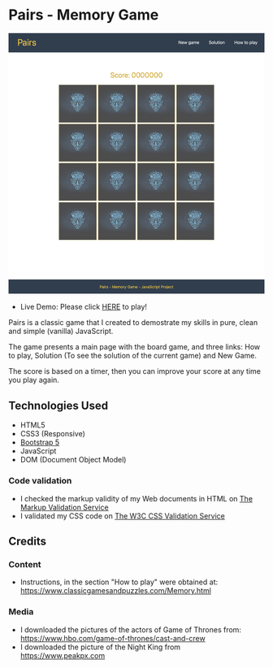 # Pairs - Memory Game

<p align="center">
  <img width="700" height="auto" src="assets/images/gameimg.png">
</p>


- Live Demo: Please click [HERE](https://renato79.github.io/Pairs/) to play!

Pairs is a classic game that I created to demostrate my skills in pure, clean and simple (vanilla) JavaScript.

The game presents a main page with the board game, and three links: How to play, Solution (To see the solution of the current game) and New Game.

The score is based on a timer, then you can improve your score at any time you play again.

## Technologies Used
- HTML5
- CSS3 (Responsive)
- [Bootstrap 5](https://getbootstrap.com/docs/5.0/getting-started/introduction/)
- JavaScript
- DOM (Document Object Model)

### Code validation
- I checked the markup validity of my Web documents in HTML on [The Markup Validation Service](https://validator.w3.org/)
- I validated my CSS code on [The W3C CSS Validation Service](https://jigsaw.w3.org/css-validator/)

## Credits

### Content
- Instructions, in the section "How to play" were obtained at: https://www.classicgamesandpuzzles.com/Memory.html

### Media
- I downloaded the pictures of the actors of Game of Thrones from: https://www.hbo.com/game-of-thrones/cast-and-crew
- I downloaded the picture of the Night King from https://www.peakpx.com
